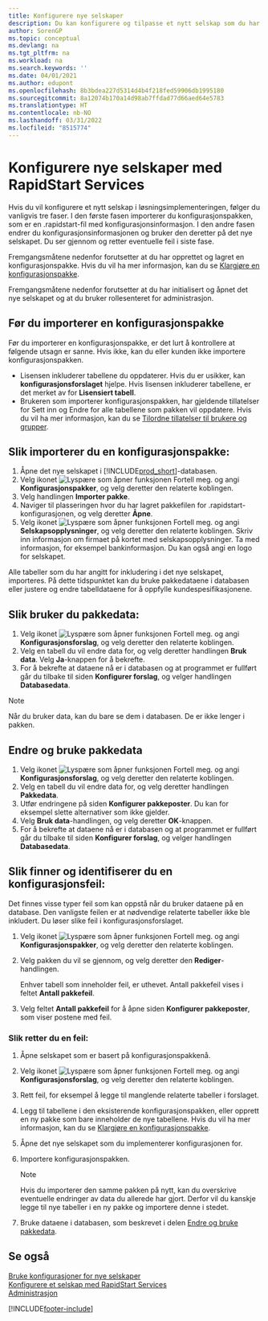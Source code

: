 ```yaml
---
title: Konfigurere nye selskaper
description: Du kan konfigurere og tilpasse et nytt selskap som du har opprettet med RapidStart Services. Hvis du vil finjustere implementeringen, fortsetter du i tre faser for å fullføre konfigurasjonen.
author: SorenGP
ms.topic: conceptual
ms.devlang: na
ms.tgt_pltfrm: na
ms.workload: na
ms.search.keywords: ''
ms.date: 04/01/2021
ms.author: edupont
ms.openlocfilehash: 8b3bdea227d5314d4b4f218fed59906db1995180
ms.sourcegitcommit: 8a12074b170a14d98ab7ffdad77d66aed64e5783
ms.translationtype: HT
ms.contentlocale: nb-NO
ms.lasthandoff: 03/31/2022
ms.locfileid: "8515774"
---
```

# <a name="configure-new-companies-with-rapidstart-services"></a>Konfigurere nye selskaper med RapidStart Services
Hvis du vil konfigurere et nytt selskap i løsningsimplementeringen, følger du vanligvis tre faser. I den første fasen importerer du konfigurasjonspakken, som er en .rapidstart-fil med konfigurasjonsinformasjon. I den andre fasen endrer du konfigurasjonsinformasjonen og bruker den deretter på det nye selskapet. Du ser gjennom og retter eventuelle feil i siste fase.  

Fremgangsmåtene nedenfor forutsetter at du har opprettet og lagret en konfigurasjonspakke. Hvis du vil ha mer informasjon, kan du se [Klargjøre en konfigurasjonspakke](admin-how-to-prepare-a-configuration-package.md).  

Fremgangsmåtene nedenfor forutsetter at du har initialisert og åpnet det nye selskapet og at du bruker rollesenteret for administrasjon.

## <a name="before-you-import-a-configuration-package"></a>Før du importerer en konfigurasjonspakke
Før du importerer en konfigurasjonspakke, er det lurt å kontrollere at følgende utsagn er sanne. Hvis ikke, kan du eller kunden ikke importere konfigurasjonspakken.

* Lisensen inkluderer tabellene du oppdaterer. Hvis du er usikker, kan **konfigurasjonsforslaget** hjelpe. Hvis lisensen inkluderer tabellene, er det merket av for **Lisensiert tabell**.  
* Brukeren som importerer konfigurasjonspakken, har gjeldende tillatelser for Sett inn og Endre for alle tabellene som pakken vil oppdatere. Hvis du vil ha mer informasjon, kan du se [Tilordne tillatelser til brukere og grupper](ui-define-granular-permissions.md). 

## <a name="to-import-a-configuration-package"></a>Slik importerer du en konfigurasjonspakke:  
1. Åpne det nye selskapet i [!INCLUDE[prod_short](includes/prod_short.md)]-databasen.  
2. Velg ikonet ![Lyspære som åpner funksjonen Fortell meg.](media/ui-search/search_small.png "Fortell hva du vil gjøre") og angi **Konfigurasjonspakker**, og velg deretter den relaterte koblingen.  
3. Velg handlingen **Importer pakke**.  
4. Naviger til plasseringen hvor du har lagret pakkefilen for .rapidstart-konfigurasjonen, og velg deretter **Åpne**.  
5. Velg ikonet ![Lyspære som åpner funksjonen Fortell meg.](media/ui-search/search_small.png "Fortell hva du vil gjøre") og angi **Selskapsopplysninger**, og velg deretter den relaterte koblingen. Skriv inn informasjon om firmaet på kortet med selskapsopplysninger. Ta med informasjon, for eksempel bankinformasjon. Du kan også angi en logo for selskapet.  

Alle tabeller som du har angitt for inkludering i det nye selskapet, importeres. På dette tidspunktet kan du bruke pakkedataene i databasen eller justere og endre tabelldataene for å oppfylle kundespesifikasjonene.  

## <a name="to-apply-package-data"></a>Slik bruker du pakkedata:  
1. Velg ikonet ![Lyspære som åpner funksjonen Fortell meg.](media/ui-search/search_small.png "Fortell hva du vil gjøre") og angi **Konfigurasjonsforslag**, og velg deretter den relaterte koblingen.  
2. Velg en tabell du vil endre data for, og velg deretter handlingen **Bruk data**. Velg **Ja**-knappen for å bekrefte.
3. For å bekrefte at dataene nå er i databasen og at programmet er fullført går du tilbake til siden **Konfigurer forslag**, og velger handlingen **Databasedata**.  

> [!NOTE]  
>  Når du bruker data, kan du bare se dem i databasen. De er ikke lenger i pakken.  

## <a name="to-modify-and-apply-package-data"></a>Endre og bruke pakkedata  
1. Velg ikonet ![Lyspære som åpner funksjonen Fortell meg.](media/ui-search/search_small.png "Fortell hva du vil gjøre") og angi **Konfigurasjonsforslag**, og velg deretter den relaterte koblingen.  
2. Velg en tabell du vil endre data for, og velg deretter handlingen **Pakkedata**.  
3. Utfør endringene på siden **Konfigurer pakkeposter**. Du kan for eksempel slette alternativer som ikke gjelder.  
4. Velg **Bruk data**-handlingen, og velg deretter **OK**-knappen.  
5. For å bekrefte at dataene nå er i databasen og at programmet er fullført går du tilbake til siden **Konfigurer forslag**, og velger handlingen **Databasedata**.  

## <a name="to-locate-and-identify-a-configuration-error"></a>Slik finner og identifiserer du en konfigurasjonsfeil:  
Det finnes visse typer feil som kan oppstå når du bruker dataene på en database. Den vanligste feilen er at nødvendige relaterte tabeller ikke ble inkludert. Du løser slike feil i konfigurasjonsforslaget.

1. Velg ikonet ![Lyspære som åpner funksjonen Fortell meg.](media/ui-search/search_small.png "Fortell hva du vil gjøre") og angi **Konfigurasjonspakker**, og velg deretter den relaterte koblingen.  
2. Velg pakken du vil se gjennom, og velg deretter den **Rediger**-handlingen.  

    Enhver tabell som inneholder feil, er uthevet. Antall pakkefeil vises i feltet **Antall pakkefeil**.  

3. Velg feltet **Antall pakkefeil** for å åpne siden **Konfigurer pakkeposter**, som viser postene med feil.  

### <a name="to-fix-an-error"></a>Slik retter du en feil:  
1. Åpne selskapet som er basert på konfigurasjonspakkenå.  
2. Velg ikonet ![Lyspære som åpner funksjonen Fortell meg.](media/ui-search/search_small.png "Fortell hva du vil gjøre") og angi **Konfigurasjonsforslag**, og velg deretter den relaterte koblingen.  
3. Rett feil, for eksempel å legge til manglende relaterte tabeller i forslaget.  
4. Legg til tabellene i den eksisterende konfigurasjonspakken, eller opprett en ny pakke som bare inneholder de nye tabellene. Hvis du vil ha mer informasjon, kan du se [Klargjøre en konfigurasjonspakke](admin-how-to-prepare-a-configuration-package.md).  
5. Åpne det nye selskapet som du implementerer konfigurasjonen for.  
6. Importere konfigurasjonspakken.  

    > [!NOTE]  
    >  Hvis du importerer den samme pakken på nytt, kan du overskrive eventuelle endringer av data du allerede har gjort. Derfor vil du kanskje legge til nye tabeller i en ny pakke og importere denne i stedet.  

7. Bruke dataene i databasen, som beskrevet i delen [Endre og bruke pakkedata](admin-how-to-configure-new-companies.md#to-modify-and-apply-package-data).

## <a name="see-also"></a>Se også  
[Bruke konfigurasjoner for nye selskaper](admin-apply-configuration-to-new-companies.md)  
[Konfigurere et selskap med RapidStart Services](admin-set-up-a-company-with-rapidstart.md)  
[Administrasjon](admin-setup-and-administration.md)


[!INCLUDE[footer-include](includes/footer-banner.md)]